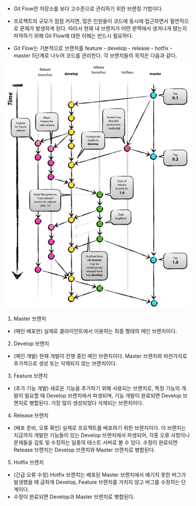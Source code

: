 + Git Flow란 저장소를 보다 고수준으로 관리하기 위한 브랜칭 기법이다.
+ 프로젝트의 규모가 점점 커지면, 많은 인원들이 코드에 동시에 접근하면서 필연적으로 문제가 발생하게 된다.
따라서 현재 내 브랜치가 어떤 문맥에서 생겨나게 됐는지 파악하기 위해 Git Flow에 대한 이해는 반드시 필요하다.

+ Git Flow는 기본적으로 브랜치를  feature - develop - release - hotfix - master 5단계로 나누어 코드를 관리한다. 각 브랜치들의 목적은 다음과 같다.

![screenshot](./img/git_flow.png)

1) Master 브랜치
+ (메인 배포판) 실제로 클라이언트에서 이용하는 최종 형태의 메인 브랜치이다.

2) Develop 브랜치
+ (메인 개발) 현재 개발이 진행 중인 메인 브랜치이다. Master 브랜치와 마찬가지로 추가적으로 생성 또는 삭제되지 않는 브랜치이다.

3) Feature 브랜치
+ (추가 기능 개발) 새로운 기능을 추가하기 위해 사용되는 브랜치로, 특정 기능의 개발이 필요할 때 Develop 브랜치에서 파생되며, 
기능 개발이 완료되면 Develop 브랜치로 병합된다. 가장 많이 생성되었다 삭제되는 브랜치이다.

4) Release 브랜치
+ (배포 준비, 오류 확인) 실제로 프로젝트를 배포하기 위한 브랜치이다.
이 브랜치는 지금까지 개발한 기능들이 있는 Develop 브랜치에서 파생되어, 각종 오류 사항이나 문제들을 검토 및 수정하는 일종의 테스트 서버로 볼 수 있다.
수정이 완료되면 Release 브랜치는 Develop 브랜치와 Master 브랜치로 병합된다.

5) Hotfix 브랜치
+ (긴급 오류 수정) Hotfix 브랜치는 배포된 Master 브랜치에서 예기치 못한 버그가 발생했을 때 급하게 Develop, Feature 브랜치를 거치지 않고 버그를 수정하는 단계이다.
+ 수정이 완료되면 Develop과 Master 브랜치로 병합된다.


